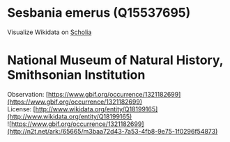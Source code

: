 
Sesbania emerus (Q15537695)
===========================
  
Visualize Wikidata on [Scholia](https://scholia.toolforge.org/taxon/Q15537695)
# National Museum of Natural History, Smithsonian Institution
  
Observation: [https://www.gbif.org/occurrence/1321182699](https://www.gbif.org/occurrence/1321182699)  
License: [http://www.wikidata.org/entity/Q18199165](http://www.wikidata.org/entity/Q18199165)  
![https://www.gbif.org/occurrence/1321182699](http://n2t.net/ark:/65665/m3baa72d43-7a53-4fb8-9e75-1f0296f54873)